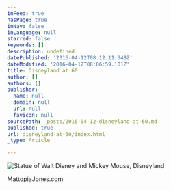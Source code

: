 ```yaml
---
inFeed: true
hasPage: true
inNav: false
inLanguage: null
starred: false
keywords: []
description: undefined
datePublished: '2016-04-12T08:12:11.348Z'
dateModified: '2016-04-12T08:06:59.101Z'
title: Disneyland at 60
author: []
authors: []
publisher:
  name: null
  domain: null
  url: null
  favicon: null
sourcePath: _posts/2016-04-12-disneyland-at-60.md
published: true
url: disneyland-at-60/index.html
_type: Article

---
```

![Statue of Walt Disney and Mickey Mouse, Disneyland](https://the-grid-user-content.s3-us-west-2.amazonaws.com/0d2b6088-f39d-48b9-9876-861cdcc19e14.jpg)

MattopiaJones.com
